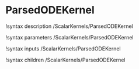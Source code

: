 <!-- MOOSE Documentation Stub: Remove this when content is added. -->

# ParsedODEKernel
!syntax description /ScalarKernels/ParsedODEKernel

!syntax parameters /ScalarKernels/ParsedODEKernel

!syntax inputs /ScalarKernels/ParsedODEKernel

!syntax children /ScalarKernels/ParsedODEKernel
